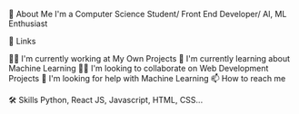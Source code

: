 🚀 About Me
I'm a Computer Science Student/ Front End Developer/ AI, ML Enthusiast

🔗 Links

👩‍💻 I'm currently working at My Own Projects
🧠 I'm currently learning about Machine Learning
👯‍♀️ I'm looking to collaborate on Web Development Projects
🤔 I'm looking for help with Machine Learning
📫 How to reach me

🛠 Skills
Python, React JS, Javascript, HTML, CSS...
